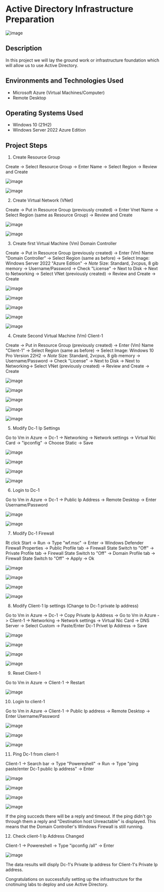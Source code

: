 # Active Directory Infrastructure Preparation

![image](https://github.com/user-attachments/assets/e2d78ecf-468d-4d2b-8fc4-d839bf116ed9)

<h2>Description </h2>

In this project we will lay the ground work or infrastructure foundation which will allow us to use Active Directory.

<h2>Environments and Technologies Used</h2>

- Microsoft Azure (Virtual Machines/Computer)
- Remote Desktop

<h2>Operating Systems Used </h2>

- Windows 10</b> (21H2)
- Windows Server 2022 Azure Edition

<h2>Project Steps</h2>
 
1. Create Resource Group
 <p> 
</p>

Create -> Select Resource Group -> Enter Name -> Select Region -> Review and Create
 <p> 
</p>

![image](https://github.com/user-attachments/assets/febd0e4b-a93c-43bd-b2ac-607ccca1e6f9)
 <p> 
</p>

![image](https://github.com/user-attachments/assets/88707e6c-e92b-4d18-8e10-03a821ad1cc5)
 <p> 
</p>

2. Create Virtual Network (VNet)
 <p> 
</p>

Create -> Put in Resource Group (previously created) -> Enter Vnet Name -> Select Region (same as Resource Group) -> Review and Create
 <p> 
</p>

![image](https://github.com/user-attachments/assets/90ef332b-2f4a-4b4d-87f2-cffd371d5f70)
 <p> 
</p>

![image](https://github.com/user-attachments/assets/56d133ca-eb8e-4a8a-a6b8-2fbe271aa1d2)
 <p> 
</p>

3. Create first Virtual Machine (Vm) Domain Controller
 <p> 
</p>

Create -> Put in Resource Group (previously created) -> Enter (Vm) Name "Domain Controller" -> Select Region (same as before) -> Select Image: Windows Server 2022 "Azure Edition" -> *Note* Size: Standard, 2vcpus, 8 gib memory -> Username/Password -> Check "License" -> Next to Disk -> Next to Networking -> Select VNet (previously created) -> Review and Create -> Create
 <p> 
</p>

![image](https://github.com/user-attachments/assets/2a35ed8e-6a20-4c96-ae27-b66adc62011d)
 <p> 
</p>

![image](https://github.com/user-attachments/assets/08a4a036-29c7-481b-adf0-4fd73865bea3)
 <p> 
</p>

![image](https://github.com/user-attachments/assets/165d994c-cbc5-4de7-9f3f-d68ff45cc1a3)
 <p> 
</p>

![image](https://github.com/user-attachments/assets/cab15a85-a856-494d-bb3a-bf23712b3193)
 <p> 
</p>

![image](https://github.com/user-attachments/assets/abd135ec-03f8-4803-824a-6c4be8ac801d)
 <p> 
</p>

4. Create Second Virtual Machine (Vm) Client-1
 <p> 
</p>

Create -> Put in Resource Group (previously created) -> Enter (Vm) Name "Client-1" -> Select Region (same as before) -> Select Image: Windows 10 Pro Version 22H2 -> *Note* Size: Standard, 2vcpus, 8 gib memory -> Username/Password -> Check "License" -> Next to Disk -> Next to Networking-> Select VNet (previously created) -> Review and Create -> Create
 <p> 
</p>

![image](https://github.com/user-attachments/assets/311db171-7a28-4cb6-ad1e-aad2e1057df5)
 <p> 
</p>

![image](https://github.com/user-attachments/assets/86ed0f6b-1dbb-45c3-bbd7-79ae1b56e1ed)
 <p> 
</p>

![image](https://github.com/user-attachments/assets/a3f2ff21-74f5-4700-b8c1-8cd9398de2d8)
 <p> 
</p>

![image](https://github.com/user-attachments/assets/1850f06e-66a6-4b9a-920b-dbd7ffa03358)
 <p> 
</p>

![image](https://github.com/user-attachments/assets/aeffdf03-76e2-42a8-9e69-03314a476a40)
 <p> 
</p>

5. Modify Dc-1 Ip Settings
 <p> 
</p>

Go to Vm in Azure -> Dc-1 -> Networking -> Network settings -> Virtual Nic Card -> "ipconfig" -> Choose Static -> Save
  <p> 
</p>

![image](https://github.com/user-attachments/assets/40f617e2-2ca2-4eba-9842-d9a044585f44)
 <p> 
</p>

![image](https://github.com/user-attachments/assets/3fc975dc-7619-490e-a7f4-79f5799d21fd)
 <p> 
</p>

![image](https://github.com/user-attachments/assets/ba27c126-f866-453d-994b-812efc7f49f6)
 <p> 
</p>

![image](https://github.com/user-attachments/assets/db3a0089-d3cd-41f6-97a7-abc48f6c91fa)
 <p> 
</p>

6. Login to Dc-1
 <p> 
</p>

Go to Vm in Azure -> Dc-1 -> Public Ip Address -> Remote Desktop -> Enter Username/Password
 <p> 
</p>

![image](https://github.com/user-attachments/assets/ae460eb6-42f8-49fa-b969-a4cba01dd50d)
 <p> 
</p>

![image](https://github.com/user-attachments/assets/3720286a-d340-48b3-822f-7c4e70563ddb)
 <p> 
</p>

7. Modify Dc-1 Firewall
 <p> 
</p>

Rt click Start -> Run -> Type "wf.msc" -> Enter -> Windows Defender Firewall Properties -> Public Profile tab -> Firewall State Switch to "Off" -> Private Profile tab -> Firewall State Switch to "Off" -> Domain Profile tab -> Firewall State Switch to "Off" -> Apply -> Ok
 <p> 
</p>

![image](https://github.com/user-attachments/assets/d15c816a-a932-48bb-9372-092fc85ecd57)
 <p> 
</p>

![image](https://github.com/user-attachments/assets/4591df7c-2aff-4c10-ae7e-e63fb68d3d42)
 <p> 
</p>

![image](https://github.com/user-attachments/assets/7a51885b-c262-479a-a628-17b962bc118f)
 <p> 
</p>

![image](https://github.com/user-attachments/assets/f4b5cfa8-175a-48aa-bfbc-a73e4d3fa106)
 <p> 
</p>

8. Modify Client-1 Ip settings (Change to Dc-1 private Ip address)
 <p> 
</p>

Go to Vm in Azure -> Dc-1 -> Copy Private Ip Address -> Go to Vm in Azure -> Client-1 -> Networking -> Network settings -> Virtual Nic Card -> DNS Server -> Select Custom -> Paste/Enter Dc-1 Privet Ip Address -> Save
 <p> 
</p>

![image](https://github.com/user-attachments/assets/ae460eb6-42f8-49fa-b969-a4cba01dd50d)
 <p> 
</p>

![image](https://github.com/user-attachments/assets/b548e4a4-ff1b-4f34-bb54-22089589e042)
 <p> 
</p>

![image](https://github.com/user-attachments/assets/0c325c60-f0d3-4d61-a508-aeff9be92a35)
 <p> 
</p>

![image](https://github.com/user-attachments/assets/9aa3d6bf-c83c-474a-b1fd-75f8c55246d9)
 <p> 
</p>

9. Reset Client-1
 <p> 
</p>

Go to Vm in Azure -> Client-1 -> Restart
 <p> 
</p>

![image](https://github.com/user-attachments/assets/ae460eb6-42f8-49fa-b969-a4cba01dd50d)
 <p> 
</p>

10. Login to client-1
 <p> 
</p>

Go to Vm in Azure -> Client-1 -> Public Ip address -> Remote Desktop -> Enter Username/Password
 <p> 
</p>

![image](https://github.com/user-attachments/assets/ae460eb6-42f8-49fa-b969-a4cba01dd50d)
 <p> 
</p>

![image](https://github.com/user-attachments/assets/c4b37281-5fa0-432d-a2a7-9e8959b905d1)
 <p> 
</p>

![image](https://github.com/user-attachments/assets/beb3e8be-a006-45ac-9223-3c87f4e6aa58)
 <p> 
</p>

11. Ping Dc-1 from client-1
 <p> 
</p>

Client-1 -> Search bar -> Type "Powereshell" -> Run -> Type "ping paste/enter Dc-1 public Ip address" -> Enter
 <p> 
</p>

![image](https://github.com/user-attachments/assets/ea583914-513f-47a9-9d4e-ac4daf53cd24)
 <p> 
</p>

![image](https://github.com/user-attachments/assets/c5856867-8b76-4377-9821-4780e53c71b6)
 <p> 
</p>

![image](https://github.com/user-attachments/assets/464644b8-810d-44f4-bee3-43dcc8aae5e3)
 <p> 
</p>

![image](https://github.com/user-attachments/assets/fa3df5bc-af22-4b7e-ba9a-a8563fc8d09e)
 <p> 
</p>

If the ping succeds there will be a reply and timeout. If the ping didn't go through them a reply and "Destination host Unreactable" is displayed. This means that the Domain Controller's Windows Firewall is still running.
 <p> 
</p>

12. Check client-1 Ip Address Changed
 <p> 
</p>

Client-1 -> Powereshell -> Type "ipconfig /all" -> Enter
 <p> 
</p>

![image](https://github.com/user-attachments/assets/e72de138-555c-4ba5-9d3f-5fb3f18ad40f)
 <p> 
</p>

The data results will disply Dc-1's Private Ip address for Client-1's Private Ip address.
 <p> 
</p>

Congratulations on successfully setting up the infrastructure for the cnotinuing labs to deploy and use Active Directory.
  
   
   

   
